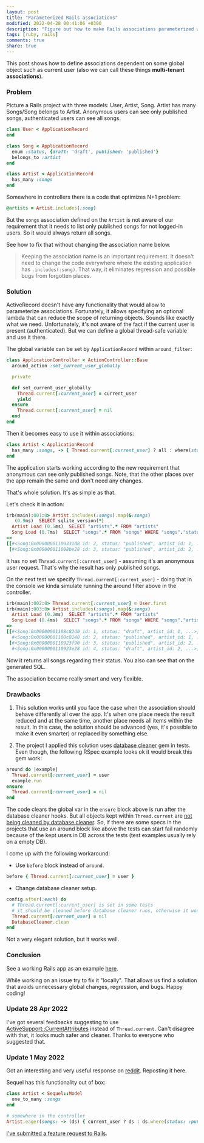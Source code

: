 ```yaml
---
layout: post
title: "Parameterized Rails associations"
modified: 2022-04-28 00:41:06 +0300
description: "Figure out how to make Rails associations parameterized with some global subjects, such as current user."
tags: [ruby, rails]
comments: true
share: true
---
```


This post shows how to define associations dependent on some global object such as current user
(also we can call these things **multi-tenant associations**).

### Problem

Picture a Rails project with three models: User, Artist, Song. Artist has many Songs/Song belongs to Artist.
Anonymous users can see only published songs, authenticated users can see all songs.

```ruby
class User < ApplicationRecord
end

class Song < ApplicationRecord
  enum :status, {draft: 'draft', published: 'published'}
  belongs_to :artist
end

class Artist < ApplicationRecord
  has_many :songs
end
```

Somewhere in controllers there is a code that optimizes N+1 problem:

```ruby
@artists = Artist.includes(:song)
```

But the `songs` association defined on the `Artist` is not aware of our requirement that
it needs to list only published songs for not logged-in users. So it would always return all songs.

See how to fix that without changing the association name below.

> Keeping the association name is an important requirement. It doesn't need to change the code
everywhere where the existing application has `.includes(:song)`.
That way, it eliminates regression and possible bugs from forgotten places.

### Solution

ActiveRecord doesn't have any functionality that would allow to parameterize associations. Fortunately,
it allows specifying an optional lambda that can reduce the scope of returning objects. Sounds like exactly what we need.
Unfortunately, it's not aware of the fact if the current user is present (authenticated).
But we can define a global thread-safe variable and use it there.

The global variable can be set by `ApplicationRecord` within `around_filter`:

```ruby
class ApplicationController < ActionController::Base
  around_action :set_current_user_globally

  private

  def set_current_user_globally
    Thread.current[:current_user] = current_user
    yield
  ensure
    Thread.current[:current_user] = nil
  end
end
```

Then it becomes easy to use it within associations:

```ruby
class Artist < ApplicationRecord
  has_many :songs, -> { Thread.current[:current_user] ? all : where(status: :published) }
end
```

The application starts working according to the new requirement that anonymous can see only published songs.
Note, that the other places over the app remain the same and don't need any changes.

That's whole solution. It's as simple as that.

Let's check it in action:

```ruby
irb(main):001:0> Artist.includes(:songs).map(&:songs)
   (0.9ms)  SELECT sqlite_version(*)
  Artist Load (0.5ms)  SELECT "artists".* FROM "artists"
  Song Load (0.7ms)  SELECT "songs".* FROM "songs" WHERE "songs"."status" = ? AND "songs"."artist_id" IN (?, ?)  [["status", "published"], ["artist_id", 1], ["artist_id", 2]]
=>
[[#<Song:0x00000001100331d8 id: 2, status: "published", artist_id: 1, ...],
 [#<Song:0x000000011008be28 id: 3, status: "published", artist_id: 2, ...]]
```

It has no set `Thread.current[:current_user]` - assuming it's an anonymous user request. That's why the result has only published songs.

On the next test we specify `Thread.current[:current_user]` - doing that in the console we kinda simulate running the around filter above in the controller.

```ruby
irb(main):002:0> Thread.current[:current_user] = User.first
irb(main):003:0> Artist.includes(:songs).map(&:songs)
  Artist Load (0.2ms)  SELECT "artists".* FROM "artists"
  Song Load (0.4ms)  SELECT "songs".* FROM "songs" WHERE "songs"."artist_id" IN (?, ?)  [["artist_id", 1], ["artist_id", 2]]
=>
[[#<Song:0x00000001108c82d0 id: 1, status: "draft", artist_id: 1, ...>,
  #<Song:0x00000001108c8140 id: 2, status: "published", artist_id: 1, ...>],
 [#<Song:0x0000000110923f90 id: 3, status: "published", artist_id: 2, ...>,
  #<Song:0x0000000110923e28 id: 4, status: "draft", artist_id: 2, ...>]]
```

Now it returns all songs regarding their status. You also can see that on the generated SQL.

The association became really smart and very flexible.

### Drawbacks

1. This solution works until you face the case when the association should behave differently all over the app.
It's when one place needs the result reduced and at the same time, another place needs all items within the result.
In this case, the solution should be advanced (yes, it's possible to make it even smarter) or replaced by something else.

2. The project I applied this solution uses [database cleaner](https://github.com/DatabaseCleaner/database_cleaner) gem in tests.
Even though, the following RSpec example looks ok it would break this gem work:

```ruby
around do |example|
  Thread.current[:current_user] = user
  example.run
ensure
  Thread.current[:current_user] = nil
end
```

The code clears the global var in the `ensure` block above is run after the database cleaner hooks.
But all objects kept within `Thread.current` are [not being cleaned by database cleaner](https://github.com/DatabaseCleaner/database_cleaner/issues/123#issuecomment-1090902223).
So, if there are some specs in the projects that use an around block like above the tests can start fail randomly because of the kept users in DB across the tests (test examples usually rely on a empty DB).

I come up with the following workaround:

- Use `before` block instead of `around`.

```ruby
before { Thread.current[:current_user] = user }
```

- Change database cleaner setup.

```ruby
config.after(:each) do
  # Thread.current[:current_user] is set in some tests
  # it should be cleaned before database cleaner runs, otherwise it won't be dropped from DB.
  Thread.current[:current_user] = nil
  DatabaseCleaner.clean
end
```

Not a very elegant solution, but it works well.

### Conclusion

See a working Rails app as an example [here](https://github.com/railsguides/smart-assocs).

While working on an issue try to fix it "locally". That allows us find a solution that avoids unnecessary global changes, regression, and bugs. Happy coding!


### Update 28 Apr 2022

I've got several feedbacks suggesting to use [ActiveSupport::CurrentAttributes](https://api.rubyonrails.org/classes/ActiveSupport/CurrentAttributes.html)
instead of `Thread.current`. Can't disagree with that, it looks much safer and cleaner. Thanks to everyone who suggested that.


### Update 1 May 2022

Got an interesting and very useful response on [reddit](https://www.reddit.com/r/rails/comments/udr0ne/comment/i6kw9vg/?utm_source=reddit&utm_medium=web2x&context=3).
Reposting it here.

Sequel has this functionality out of box:

```ruby
class Artist < Sequel::Model
  one_to_many :songs
end

# somewhere in the controller
Artist.eager(songs: -> (ds) { current_user ? ds : ds.where(status: :published) })
```

[I've submitted a feature request to Rails](https://discuss.rubyonrails.org/t/dynamic-eager-loading-associations/80569).

